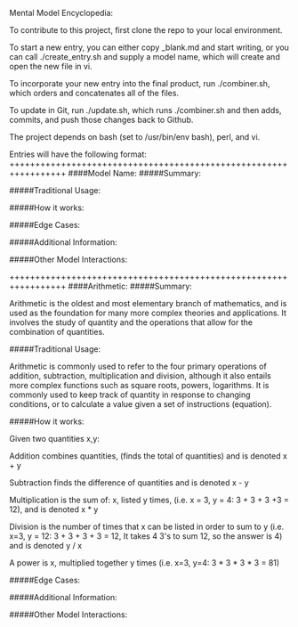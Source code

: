 Mental Model Encyclopedia:

To contribute to this project, first clone the repo to your local environment. 

To start a new entry, you can either copy _blank.md and start writing, or you can call ./create_entry.sh and supply a model name, which will create and open the new file in vi.

To incorporate your new entry into the final product, run ./combiner.sh, which orders and concatenates all of the files. 

To update in Git, run ./update.sh, which runs ./combiner.sh and then adds, commits, and push those changes back to Github.  

The project depends on bash (set to /usr/bin/env bash), perl, and vi.


Entries will have the following format:
+++++++++++++++++++++++++++++++++++++++++++++++++++++++++++++++++
####Model Name:
#####Summary:

#####Traditional Usage:

#####How it works:

#####Edge Cases:

#####Additional Information:

#####Other Model Interactions:

+++++++++++++++++++++++++++++++++++++++++++++++++++++++++++++++++
####Arithmetic:
#####Summary:

Arithmetic is the oldest and most elementary branch of mathematics, and is used as the foundation for many more complex theories and applications. It involves the study of quantity and the operations that allow for the combination of quantities. 

#####Traditional Usage:

Arithmetic is commonly used to refer to the four primary operations of addition, subtraction, multiplication and division, although it also entails more complex functions such as square roots, powers, logarithms. It is commonly used to keep track of quantity in response to changing conditions, or to calculate a value given a set of instructions (equation). 

#####How it works:

Given two quantities x,y:

Addition combines quantities, (finds the total of quantities) and is denoted x + y  

Subtraction finds the difference of quantities and is denoted x - y

Multiplication is the sum of: x, listed y times, (i.e. x = 3, y = 4: 3 + 3 + 3 +3 = 12), and is denoted x * y

Division is the number of times that x can be listed in order to sum to y (i.e. x=3, y = 12: 3 + 3 + 3 + 3 = 12, It takes 4 3's to sum 12, so the answer is 4) and is denoted y / x

A power is x, multiplied together y times (i.e. x=3, y=4: 3 * 3 * 3 * 3 = 81)

#####Edge Cases:

#####Additional Information:

#####Other Model Interactions:




